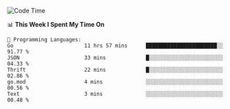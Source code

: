 <!--START_SECTION:waka-->
![Code Time](http://img.shields.io/badge/Code%20Time-682%20hrs-blue)

📊 **This Week I Spent My Time On** 

```text
💬 Programming Languages: 
Go                       11 hrs 57 mins      ███████████████████████░░   91.77 % 
JSON                     33 mins             █░░░░░░░░░░░░░░░░░░░░░░░░   04.33 % 
Thrift                   22 mins             █░░░░░░░░░░░░░░░░░░░░░░░░   02.86 % 
go.mod                   4 mins              ░░░░░░░░░░░░░░░░░░░░░░░░░   00.56 % 
Text                     3 mins              ░░░░░░░░░░░░░░░░░░░░░░░░░   00.48 % 
```


<!--END_SECTION:waka-->